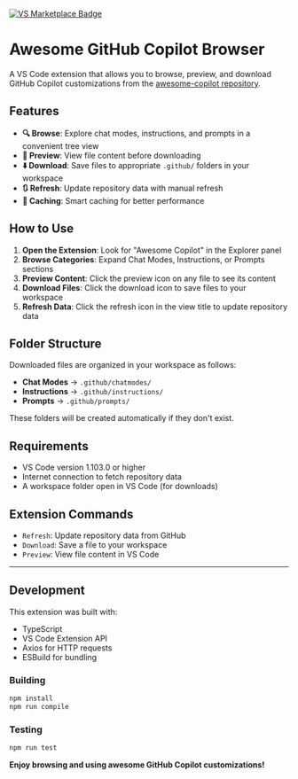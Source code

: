 [![VS Marketplace Badge](https://img.shields.io/visual-studio-marketplace/v/timheuer.vscode-awesome-copilot?label=VS%20Code%20Marketplace&color=brightgreen&logo=visualstudiocode)](https://marketplace.visualstudio.com/items?itemName=TimHeuer.vscode-awesome-copilot)

# Awesome GitHub Copilot Browser

A VS Code extension that allows you to browse, preview, and download GitHub Copilot customizations from the [awesome-copilot repository](https://github.com/github/awesome-copilot).

## Features

- **🔍 Browse**: Explore chat modes, instructions, and prompts in a convenient tree view
- **📖 Preview**: View file content before downloading
- **⬇️ Download**: Save files to appropriate `.github/` folders in your workspace
- **🔃 Refresh**: Update repository data with manual refresh
- **💾 Caching**: Smart caching for better performance

## How to Use

1. **Open the Extension**: Look for "Awesome Copilot" in the Explorer panel
2. **Browse Categories**: Expand Chat Modes, Instructions, or Prompts sections
3. **Preview Content**: Click the preview icon on any file to see its content
4. **Download Files**: Click the download icon to save files to your workspace
5. **Refresh Data**: Click the refresh icon in the view title to update repository data

## Folder Structure

Downloaded files are organized in your workspace as follows:

- **Chat Modes** → `.github/chatmodes/`
- **Instructions** → `.github/instructions/`  
- **Prompts** → `.github/prompts/`

These folders will be created automatically if they don't exist.

## Requirements

- VS Code version 1.103.0 or higher
- Internet connection to fetch repository data
- A workspace folder open in VS Code (for downloads)

## Extension Commands

- `Refresh`: Update repository data from GitHub
- `Download`: Save a file to your workspace
- `Preview`: View file content in VS Code

---

## Development

This extension was built with:

- TypeScript
- VS Code Extension API
- Axios for HTTP requests
- ESBuild for bundling

### Building

```bash
npm install
npm run compile
```

### Testing  

```bash
npm run test
```

**Enjoy browsing and using awesome GitHub Copilot customizations!**
